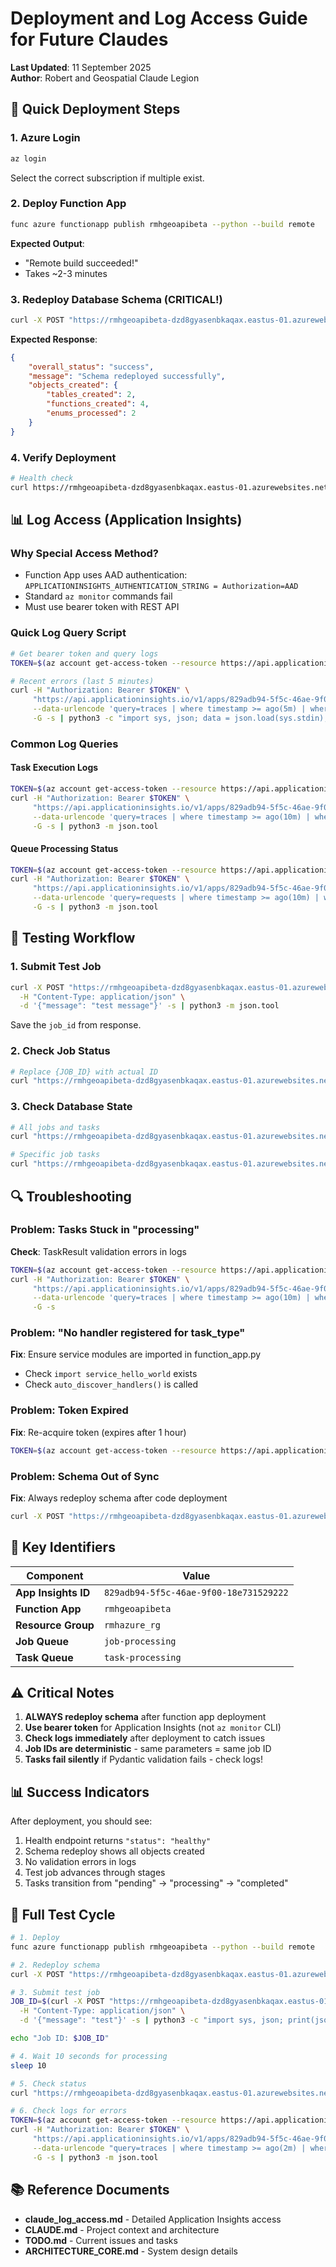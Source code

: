 # Deployment and Log Access Guide for Future Claudes

**Last Updated**: 11 September 2025  
**Author**: Robert and Geospatial Claude Legion  

## 🚀 Quick Deployment Steps

### 1. Azure Login
```bash
az login
```
Select the correct subscription if multiple exist.

### 2. Deploy Function App
```bash
func azure functionapp publish rmhgeoapibeta --python --build remote
```

**Expected Output**: 
- "Remote build succeeded!"
- Takes ~2-3 minutes

### 3. Redeploy Database Schema (CRITICAL!)
```bash
curl -X POST "https://rmhgeoapibeta-dzd8gyasenbkaqax.eastus-01.azurewebsites.net/api/db/schema/redeploy?confirm=yes" -s | python3 -m json.tool
```

**Expected Response**:
```json
{
    "overall_status": "success",
    "message": "Schema redeployed successfully",
    "objects_created": {
        "tables_created": 2,
        "functions_created": 4,
        "enums_processed": 2
    }
}
```

### 4. Verify Deployment
```bash
# Health check
curl https://rmhgeoapibeta-dzd8gyasenbkaqax.eastus-01.azurewebsites.net/api/health -s | python3 -m json.tool
```

## 📊 Log Access (Application Insights)

### Why Special Access Method?
- Function App uses AAD authentication: `APPLICATIONINSIGHTS_AUTHENTICATION_STRING = Authorization=AAD`
- Standard `az monitor` commands fail
- Must use bearer token with REST API

### Quick Log Query Script
```bash
# Get bearer token and query logs
TOKEN=$(az account get-access-token --resource https://api.applicationinsights.io --query accessToken -o tsv)

# Recent errors (last 5 minutes)
curl -H "Authorization: Bearer $TOKEN" \
     "https://api.applicationinsights.io/v1/apps/829adb94-5f5c-46ae-9f00-18e731529222/query" \
     --data-urlencode 'query=traces | where timestamp >= ago(5m) | where severityLevel >= 3 | project timestamp, message, severityLevel | order by timestamp desc | limit 20' \
     -G -s | python3 -c "import sys, json; data = json.load(sys.stdin); [print(f\"{row[0]}: [{row[2]}] {row[1][:200]}\") for row in data['tables'][0]['rows'] if data.get('tables')]"
```

### Common Log Queries

#### Task Execution Logs
```bash
TOKEN=$(az account get-access-token --resource https://api.applicationinsights.io --query accessToken -o tsv)
curl -H "Authorization: Bearer $TOKEN" \
     "https://api.applicationinsights.io/v1/apps/829adb94-5f5c-46ae-9f00-18e731529222/query" \
     --data-urlencode 'query=traces | where timestamp >= ago(10m) | where message contains "task" or message contains "handler" or message contains "TaskResult" | order by timestamp desc | limit 50' \
     -G -s | python3 -m json.tool
```

#### Queue Processing Status
```bash
TOKEN=$(az account get-access-token --resource https://api.applicationinsights.io --query accessToken -o tsv)
curl -H "Authorization: Bearer $TOKEN" \
     "https://api.applicationinsights.io/v1/apps/829adb94-5f5c-46ae-9f00-18e731529222/query" \
     --data-urlencode 'query=requests | where timestamp >= ago(10m) | where name contains "process_job_queue" or name contains "process_task_queue" | project timestamp, name, success, duration | order by timestamp desc' \
     -G -s | python3 -m json.tool
```

## 🧪 Testing Workflow

### 1. Submit Test Job
```bash
curl -X POST "https://rmhgeoapibeta-dzd8gyasenbkaqax.eastus-01.azurewebsites.net/api/jobs/submit/hello_world" \
  -H "Content-Type: application/json" \
  -d '{"message": "test message"}' -s | python3 -m json.tool
```

Save the `job_id` from response.

### 2. Check Job Status
```bash
# Replace {JOB_ID} with actual ID
curl "https://rmhgeoapibeta-dzd8gyasenbkaqax.eastus-01.azurewebsites.net/api/jobs/status/{JOB_ID}" -s | python3 -m json.tool
```

### 3. Check Database State
```bash
# All jobs and tasks
curl "https://rmhgeoapibeta-dzd8gyasenbkaqax.eastus-01.azurewebsites.net/api/db/debug/all?limit=10" -s | python3 -m json.tool

# Specific job tasks
curl "https://rmhgeoapibeta-dzd8gyasenbkaqax.eastus-01.azurewebsites.net/api/db/tasks/{JOB_ID}" -s | python3 -m json.tool
```

## 🔍 Troubleshooting

### Problem: Tasks Stuck in "processing"
**Check**: TaskResult validation errors in logs
```bash
TOKEN=$(az account get-access-token --resource https://api.applicationinsights.io --query accessToken -o tsv)
curl -H "Authorization: Bearer $TOKEN" \
     "https://api.applicationinsights.io/v1/apps/829adb94-5f5c-46ae-9f00-18e731529222/query" \
     --data-urlencode 'query=traces | where timestamp >= ago(10m) | where message contains "validation error" or message contains "TaskResult" | limit 20' \
     -G -s
```

### Problem: "No handler registered for task_type"
**Fix**: Ensure service modules are imported in function_app.py
- Check `import service_hello_world` exists
- Check `auto_discover_handlers()` is called

### Problem: Token Expired
**Fix**: Re-acquire token (expires after 1 hour)
```bash
TOKEN=$(az account get-access-token --resource https://api.applicationinsights.io --query accessToken -o tsv)
```

### Problem: Schema Out of Sync
**Fix**: Always redeploy schema after code deployment
```bash
curl -X POST "https://rmhgeoapibeta-dzd8gyasenbkaqax.eastus-01.azurewebsites.net/api/db/schema/redeploy?confirm=yes"
```

## 📝 Key Identifiers

| Component | Value |
|-----------|-------|
| **App Insights ID** | `829adb94-5f5c-46ae-9f00-18e731529222` |
| **Function App** | `rmhgeoapibeta` |
| **Resource Group** | `rmhazure_rg` |
| **Job Queue** | `job-processing` |
| **Task Queue** | `task-processing` |

## ⚠️ Critical Notes

1. **ALWAYS redeploy schema** after function app deployment
2. **Use bearer token** for Application Insights (not `az monitor` CLI)
3. **Check logs immediately** after deployment to catch issues
4. **Job IDs are deterministic** - same parameters = same job ID
5. **Tasks fail silently** if Pydantic validation fails - check logs!

## 📊 Success Indicators

After deployment, you should see:
1. Health endpoint returns `"status": "healthy"`
2. Schema redeploy shows all objects created
3. No validation errors in logs
4. Test job advances through stages
5. Tasks transition from "pending" → "processing" → "completed"

## 🔄 Full Test Cycle

```bash
# 1. Deploy
func azure functionapp publish rmhgeoapibeta --python --build remote

# 2. Redeploy schema
curl -X POST "https://rmhgeoapibeta-dzd8gyasenbkaqax.eastus-01.azurewebsites.net/api/db/schema/redeploy?confirm=yes"

# 3. Submit test job
JOB_ID=$(curl -X POST "https://rmhgeoapibeta-dzd8gyasenbkaqax.eastus-01.azurewebsites.net/api/jobs/submit/hello_world" \
  -H "Content-Type: application/json" \
  -d '{"message": "test"}' -s | python3 -c "import sys, json; print(json.load(sys.stdin)['job_id'])")

echo "Job ID: $JOB_ID"

# 4. Wait 10 seconds for processing
sleep 10

# 5. Check status
curl "https://rmhgeoapibeta-dzd8gyasenbkaqax.eastus-01.azurewebsites.net/api/jobs/status/$JOB_ID" -s | python3 -m json.tool

# 6. Check logs for errors
TOKEN=$(az account get-access-token --resource https://api.applicationinsights.io --query accessToken -o tsv)
curl -H "Authorization: Bearer $TOKEN" \
     "https://api.applicationinsights.io/v1/apps/829adb94-5f5c-46ae-9f00-18e731529222/query" \
     --data-urlencode "query=traces | where timestamp >= ago(2m) | where message contains '$JOB_ID' | limit 20" \
     -G -s | python3 -m json.tool
```

## 📚 Reference Documents

- **claude_log_access.md** - Detailed Application Insights access
- **CLAUDE.md** - Project context and architecture
- **TODO.md** - Current issues and tasks
- **ARCHITECTURE_CORE.md** - System design details